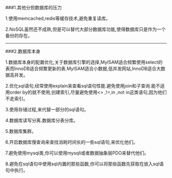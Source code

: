 ###1.其他分担数据库的压力

1.使用memcached,redis等缓存技术,避免重复读库。

2.NoSQL虽然还不成熟,但是可以替代大部分数据库功能,使得数据库只是作为一个备份的存在。

---

###2.数据库本身

1.数据库本身的配置优化,关于数据库引擎的选择,MyISAM适合频繁使用select的表而InnoDB适合频繁更新的表.MyISAM适合小数据,低并发网站,InnoDB适合大数据高并发。

2.优化sql语句,经常使用explain来查看sql语句性能.避免使用join和子查询.能不适用order by的就不使用,创建索引,尽量避免使用<> ,!=,in ,not in这类语句,因为他们不走索引。

3.使用存储过程,来代替一部分的sql语句。

4.数据库读写分离.数据库分表分库。

5.数据库集群。

6.开启数据库慢查询来查找消耗时间长的一些sql语句,来优化他们。

7.避免使用mysql类,你可以使用mysqli或者数据抽象层PDO来替代他们。

8.避免在sql语句中使用sql内置的那些函数,你可以将那些函数先获取在放入sql语句中执行。

